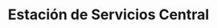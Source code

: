 ---
title: "Estación de Servicios Central"
url: /caracas/estacion-de-servicios-central-23-de-enero/
shop: Lebensmittel
---